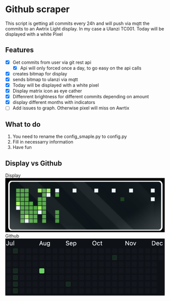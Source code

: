 # Github scraper
This script is getting all commits every 24h and will push via mqtt the commits to an Awtrix Light display. In my case a Ulanzi TC001.
Today will be displayed with a white Pixel

## Features
- [x] Get commits from user via git rest api
  - [x] Api will only forced once a day, to go easy on the api calls
- [x] creates bitmap for display
- [x] sends bitmap to ulanzi via mqtt
- [x] Today will be displayed with a white pixel
- [x] Display matrix icon as eye cather 
- [x] Diffenrent brightness for different commits depending on amount
- [x] display different months with indicators
- [ ] Add issues to graph. Otherwise pixel will miss on Awrtix

## What to do
1. You need to rename the config_smaple.py to config.py
2. Fill in necessarry information
3. Have fun

 ## Display vs Github                 
Display
 ![Display](./images/display.png)
Github 
![Github](./images/github.png) 